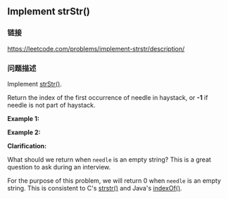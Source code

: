 ## Implement strStr()  
### 链接  
https://leetcode.com/problems/implement-strstr/description/  
### 问题描述
Implement [strStr()](http://www.cplusplus.com/reference/cstring/strstr/).

Return the index of the first occurrence of needle in haystack, or **-1** if needle is not part of haystack.

**Example 1:**

**Example 2:**

**Clarification:**

What should we return when `needle` is an empty string? This is a great question to ask during an interview.

For the purpose of this problem, we will return 0 when `needle` is an empty string. This is consistent to C&#39;s&nbsp;[strstr()](http://www.cplusplus.com/reference/cstring/strstr/) and Java&#39;s&nbsp;[indexOf()](https://docs.oracle.com/javase/7/docs/api/java/lang/String.html#indexOf(java.lang.String)).
